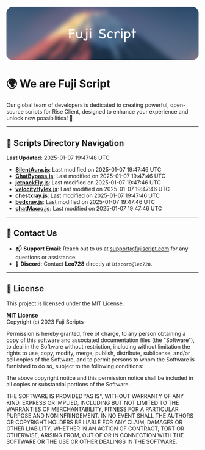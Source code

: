 ![Banner](.github/b.webp)

# 🌍 **We are Fuji Script**

Our global team of developers is dedicated to creating powerful, open-source scripts for Rise Client, designed to enhance your experience and unlock new possibilities! 🌟

---
<!-- SCRIPTS_NAVIGATION_START -->
## 📂 **Scripts Directory Navigation**

**Last Updated**: 2025-01-07 19:47:48 UTC

- **[SilentAura.js](scripts/SilentAura.js)**: Last modified on 2025-01-07 19:47:46 UTC
- **[ChatBypass.js](scripts/ChatBypass.js)**: Last modified on 2025-01-07 19:47:46 UTC
- **[jetpackFly.js](scripts/jetpackFly.js)**: Last modified on 2025-01-07 19:47:46 UTC
- **[velocityHylex.js](scripts/velocityHylex.js)**: Last modified on 2025-01-07 19:47:46 UTC
- **[chestxray.js](scripts/chestxray.js)**: Last modified on 2025-01-07 19:47:46 UTC
- **[bedxray.js](scripts/bedxray.js)**: Last modified on 2025-01-07 19:47:46 UTC
- **[chatMacro.js](scripts/chatMacro.js)**: Last modified on 2025-01-07 19:47:46 UTC

<!-- SCRIPTS_NAVIGATION_END -->

---

## 💬 **Contact Us**  
- 📬 **Support Email**: Reach out to us at [support@fujiscript.com](mailto:support@fujiscript.com) for any questions or assistance.  
- 💬 **Discord**: Contact **Leo728** directly at `Discord@leo728`.

---

## 📜 **License**

This project is licensed under the MIT License.  

**MIT License**  
Copyright (c) 2023 Fuji Scripts  

Permission is hereby granted, free of charge, to any person obtaining a copy of this software and associated documentation files (the "Software"), to deal in the Software without restriction, including without limitation the rights to use, copy, modify, merge, publish, distribute, sublicense, and/or sell copies of the Software, and to permit persons to whom the Software is furnished to do so, subject to the following conditions:  

The above copyright notice and this permission notice shall be included in all copies or substantial portions of the Software.  

THE SOFTWARE IS PROVIDED "AS IS", WITHOUT WARRANTY OF ANY KIND, EXPRESS OR IMPLIED, INCLUDING BUT NOT LIMITED TO THE WARRANTIES OF MERCHANTABILITY, FITNESS FOR A PARTICULAR PURPOSE AND NONINFRINGEMENT. IN NO EVENT SHALL THE AUTHORS OR COPYRIGHT HOLDERS BE LIABLE FOR ANY CLAIM, DAMAGES OR OTHER LIABILITY, WHETHER IN AN ACTION OF CONTRACT, TORT OR OTHERWISE, ARISING FROM, OUT OF OR IN CONNECTION WITH THE SOFTWARE OR THE USE OR OTHER DEALINGS IN THE SOFTWARE.  
